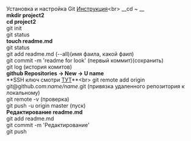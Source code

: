 Установка и настройка Git [Инструкция](https://practicum.yandex.ru/catalog/free/"инструкция")<br>
__cd ~ __<br>
**mkdir project2**<br>
**cd project2**<br>
git init<br>
git status<br>
**touch readme.md**<br>
git status<br>
git add readme.md (--all)(имя фаила, какой фаил)<br>
git commit -m 'readme for look' (первый коммит)(сохранить)<br>
git log (история комитов)<br>
      **github Repositories -> New -> U name**<br>
      **SSH ключ смотри [ТУТ](https://practicum.yandex.ru/catalog/free/"ТУТ")**<br>
git remote add origin git@github.com:*name/name*.git (привязка удаленного репозитория к локальному)<br> 
git remote -v (проверка)<br> 
git push -u origin master (пуск)<br>
       **Редактирование readme.md**<br>
git add readme.md<br>
git commit -m 'Редактирование'<br>
git push